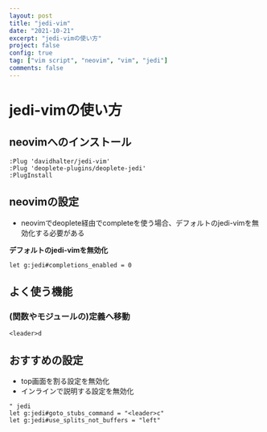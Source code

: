 ```yaml
---
layout: post
title: "jedi-vim"
date: "2021-10-21"
excerpt: "jedi-vimの使い方"
project: false
config: true
tag: ["vim script", "neovim", "vim", "jedi"]
comments: false
---
```


# jedi-vimの使い方

## neovimへのインストール

```vim
:Plug 'davidhalter/jedi-vim'
:Plug 'deoplete-plugins/deoplete-jedi'
:PlugInstall
```

## neovimの設定
 - neovimでdeoplete経由でcompleteを使う場合、デフォルトのjedi-vimを無効化する必要がある

**デフォルトのjedi-vimを無効化**  

```vim
let g:jedi#completions_enabled = 0
```

## よく使う機能

### (関数やモジュールの)定義へ移動

```vim
<leader>d
```

## おすすめの設定
 - top画面を割る設定を無効化
 - インラインで説明する設定を無効化

```vim
" jedi
let g:jedi#goto_stubs_command = "<leader>c"
let g:jedi#use_splits_not_buffers = "left"
```

